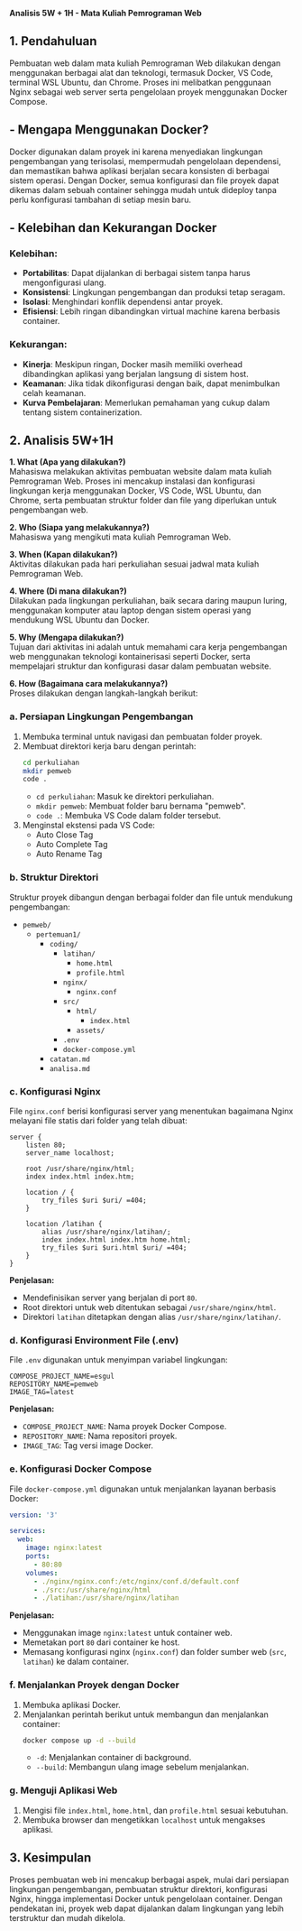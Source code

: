 **Analisis 5W + 1H - Mata Kuliah Pemrograman Web**

## 1. **Pendahuluan**

Pembuatan web dalam mata kuliah Pemrograman Web dilakukan dengan menggunakan berbagai alat dan teknologi, termasuk Docker, VS Code, terminal WSL Ubuntu, dan Chrome. Proses ini melibatkan penggunaan Nginx sebagai web server serta pengelolaan proyek menggunakan Docker Compose.

## - **Mengapa Menggunakan Docker?**

Docker digunakan dalam proyek ini karena menyediakan lingkungan pengembangan yang terisolasi, mempermudah pengelolaan dependensi, dan memastikan bahwa aplikasi berjalan secara konsisten di berbagai sistem operasi. Dengan Docker, semua konfigurasi dan file proyek dapat dikemas dalam sebuah container sehingga mudah untuk dideploy tanpa perlu konfigurasi tambahan di setiap mesin baru.

## - **Kelebihan dan Kekurangan Docker**

### **Kelebihan:**
- **Portabilitas**: Dapat dijalankan di berbagai sistem tanpa harus mengonfigurasi ulang.
- **Konsistensi**: Lingkungan pengembangan dan produksi tetap seragam.
- **Isolasi**: Menghindari konflik dependensi antar proyek.
- **Efisiensi**: Lebih ringan dibandingkan virtual machine karena berbasis container.

### **Kekurangan:**
- **Kinerja**: Meskipun ringan, Docker masih memiliki overhead dibandingkan aplikasi yang berjalan langsung di sistem host.
- **Keamanan**: Jika tidak dikonfigurasi dengan baik, dapat menimbulkan celah keamanan.
- **Kurva Pembelajaran**: Memerlukan pemahaman yang cukup dalam tentang sistem containerization.

## 2. **Analisis 5W+1H**

**1. What (Apa yang dilakukan?)**  
Mahasiswa melakukan aktivitas pembuatan website dalam mata kuliah Pemrograman Web. Proses ini mencakup instalasi dan konfigurasi lingkungan kerja menggunakan Docker, VS Code, WSL Ubuntu, dan Chrome, serta pembuatan struktur folder dan file yang diperlukan untuk pengembangan web.

**2. Who (Siapa yang melakukannya?)**  
Mahasiswa yang mengikuti mata kuliah Pemrograman Web.

**3. When (Kapan dilakukan?)**  
Aktivitas dilakukan pada hari perkuliahan sesuai jadwal mata kuliah Pemrograman Web.

**4. Where (Di mana dilakukan?)**  
Dilakukan pada lingkungan perkuliahan, baik secara daring maupun luring, menggunakan komputer atau laptop dengan sistem operasi yang mendukung WSL Ubuntu dan Docker.

**5. Why (Mengapa dilakukan?)**  
Tujuan dari aktivitas ini adalah untuk memahami cara kerja pengembangan web menggunakan teknologi kontainerisasi seperti Docker, serta mempelajari struktur dan konfigurasi dasar dalam pembuatan website.

**6. How (Bagaimana cara melakukannya?)**  
Proses dilakukan dengan langkah-langkah berikut:

### a. **Persiapan Lingkungan Pengembangan**

1. Membuka terminal untuk navigasi dan pembuatan folder proyek.
2. Membuat direktori kerja baru dengan perintah:
   ```sh
   cd perkuliahan
   mkdir pemweb
   code .
   ```
   - `cd perkuliahan`: Masuk ke direktori perkuliahan.
   - `mkdir pemweb`: Membuat folder baru bernama "pemweb".
   - `code .`: Membuka VS Code dalam folder tersebut.
3. Menginstal ekstensi pada VS Code:
   - Auto Close Tag
   - Auto Complete Tag
   - Auto Rename Tag

### b. **Struktur Direktori**

Struktur proyek dibangun dengan berbagai folder dan file untuk mendukung pengembangan:

- `pemweb/`
  - `pertemuan1/`
    - `coding/`
      - `latihan/`
        - `home.html`
        - `profile.html`
      - `nginx/`
        - `nginx.conf`
      - `src/`
        - `html/`
          - `index.html`
        - `assets/`
      - `.env`
      - `docker-compose.yml`
    - `catatan.md`
    - `analisa.md`

### c. **Konfigurasi Nginx**

File `nginx.conf` berisi konfigurasi server yang menentukan bagaimana Nginx melayani file statis dari folder yang telah dibuat:

```nginx
server {
    listen 80;
    server_name localhost;

    root /usr/share/nginx/html;
    index index.html index.htm;

    location / {
        try_files $uri $uri/ =404;
    }

    location /latihan {
        alias /usr/share/nginx/latihan/;
        index index.html index.htm home.html;
        try_files $uri $uri.html $uri/ =404;
    }
}
```

**Penjelasan:**

- Mendefinisikan server yang berjalan di port `80`.
- Root direktori untuk web ditentukan sebagai `/usr/share/nginx/html`.
- Direktori `latihan` ditetapkan dengan alias `/usr/share/nginx/latihan/`.

### d. **Konfigurasi Environment File (.env)**

File `.env` digunakan untuk menyimpan variabel lingkungan:

```env
COMPOSE_PROJECT_NAME=esgul
REPOSITORY_NAME=pemweb
IMAGE_TAG=latest
```

**Penjelasan:**

- `COMPOSE_PROJECT_NAME`: Nama proyek Docker Compose.
- `REPOSITORY_NAME`: Nama repositori proyek.
- `IMAGE_TAG`: Tag versi image Docker.

### e. **Konfigurasi Docker Compose**

File `docker-compose.yml` digunakan untuk menjalankan layanan berbasis Docker:

```yaml
version: '3'

services:
  web:
    image: nginx:latest
    ports:
      - 80:80
    volumes:
      - ./nginx/nginx.conf:/etc/nginx/conf.d/default.conf
      - ./src:/usr/share/nginx/html
      - ./latihan:/usr/share/nginx/latihan
```

**Penjelasan:**

- Menggunakan image `nginx:latest` untuk container web.
- Memetakan port `80` dari container ke host.
- Memasang konfigurasi nginx (`nginx.conf`) dan folder sumber web (`src`, `latihan`) ke dalam container.

### f. **Menjalankan Proyek dengan Docker**

1. Membuka aplikasi Docker.
2. Menjalankan perintah berikut untuk membangun dan menjalankan container:
   ```sh
   docker compose up -d --build
   ```
   - `-d`: Menjalankan container di background.
   - `--build`: Membangun ulang image sebelum menjalankan.

### g. **Menguji Aplikasi Web**

1. Mengisi file `index.html`, `home.html`, dan `profile.html` sesuai kebutuhan.
2. Membuka browser dan mengetikkan `localhost` untuk mengakses aplikasi.

## 3. **Kesimpulan**

Proses pembuatan web ini mencakup berbagai aspek, mulai dari persiapan lingkungan pengembangan, pembuatan struktur direktori, konfigurasi Nginx, hingga implementasi Docker untuk pengelolaan container. Dengan pendekatan ini, proyek web dapat dijalankan dalam lingkungan yang lebih terstruktur dan mudah dikelola.